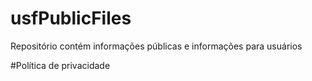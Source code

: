# usfPublicFiles
Repositório contém informações públicas e informações para usuários

#Política de privacidade
